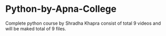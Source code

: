 # Python-by-Apna-College
Complete python course by Shradha Khapra consist of total 9 videos and will be maked total of 9 files.
